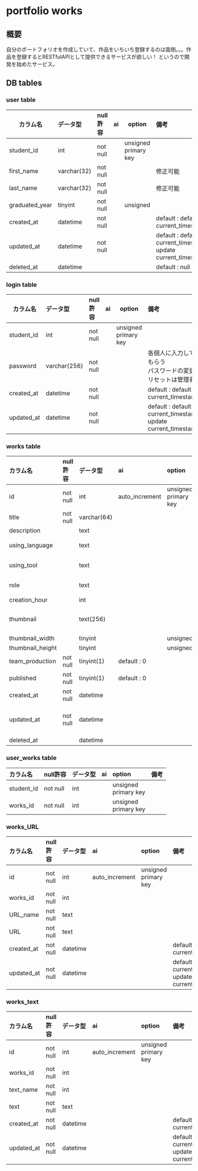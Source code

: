 # portfolio works
## 概要
自分のポートフォリオを作成していて、作品をいちいち登録するのは面倒。。。作品を登録するとRESTfulAPIとして提供できるサービスが欲しい！
というので開発を始めたサービス。

## DB tables

### user table
| カラム名       | データ型    | null許容 | ai  | option                  | 備考                                                         |
| -------------- |:----------- |:-------- |:--- | ----------------------- |:------------------------------------------------------------ |
| student_id     | int         | not null |     | unsigned<br>primary key |                                                              |
| first_name     | varchar(32) | not null |     |                         | 修正可能                                                     |
| last_name      | varchar(32) | not null |     |                         | 修正可能                                                     |
| graduated_year | tinyint     | not null |     | unsigned                |                                                              |
| created_at     | datetime    | not null |     |                         | default : default current_timestamp                          |
| updated_at     | datetime    | not null |     |                         | default : default current_timestamp update current_timestamp |
| deleted_at     | datetime    |          |     |                         | default : null                                               |

### login table
| カラム名   | データ型     | null許容 | ai  | option                 | 備考                                                         |
| ---------- |:------------ |:-------- |:--- | ---------------------- |:------------------------------------------------------------ |
| student_id | int          | not null |     | unsigned<br>primary key |                                                              |
| password   | varchar(256) | not null |     |                        | 各個人に入力してもらう<br>パスワードの変更<br>リセットは管理者 |
| created_at | datetime     | not null |     |                        | default : default current_timestamp                          |
| updated_at | datetime     | not null |     |                        | default : default current_timestamp update current_timestamp |

### works table
| カラム名         | null許容 | データ型    | ai             | option                  | 備考                                                         |
|:---------------- |:-------- |:----------- |:-------------- |:----------------------- |:------------------------------------------------------------ |
| id               | not null | int         | auto_increment | unsigned<br>primary key |                                                              |
| title            | not null | varchar(64) |                |                         |                                                              |
| description      |          | text        |                |                         |                                                              |
| using_language   |          | text        |                |                         | jsonを格納する 使用言語                                      |
| using_tool       |          | text        |                |                         | jsonを格納する 使用ツール                                    |
| role             |          | text        |                |                         | jsonを格納する 役割                                          |
| creation_hour    |          | int         |                |                         |                                                              |
| thumbnail        |          | text(256)   |                |                         | ~~AWS s3を使う~~ click サーバーに置く 年別に管理する         |
| thumbnail_width  |          | tinyint     |                | unsigned                |                                                              |
| thumbnail_height |          | tinyint     |                | unsigned                |                                                              |
| team_production  | not null | tinyint(1)  | default : 0    |                         | 1でチーム制作                                                |
| published        | not null | tinyint(1)  | default : 0    |                         | 1で公開                                                      |
| created_at       | not null | datetime    |                |                         | default : default current_timestamp                          |
| updated_at       | not null | datetime    |                |                         | default : default current_timestamp update current_timestamp |
| deleted_at       |          | datetime    |                |                         | default : null                                               |

### user_works table
| カラム名   | null許容 | データ型 | ai  | option                  | 備考 |
|:---------- |:-------- |:-------- |:---:|:----------------------- |:---- |
| student_id | not null | int      |     | unsigned<br>primary key |      |
| works_id   | not null | int      |     | unsigned<br>primary key |      |

### works_URL
| カラム名   | null許容 | データ型   | ai             | option                  | 備考                                                         |
|:---------- |:-------- |:---------- |:-------------- |:----------------------- |:------------------------------------------------------------ |
| id         | not null | int        | auto_increment | unsigned<br>primary key |                                                              |
| works_id   | not null | int        |                |                         |                                                              |
| URL_name   | not null | text       |                |                         |                                                              |
| URL        | not null | text       |                |                         |                                                              |
| created_at | not null | datetime   |                |                         | default : default current_timestamp                          |
| updated_at | not null | datetime   |                |                         | default : default current_timestamp update current_timestamp |

### works_text
| カラム名   | null許容 | データ型 | ai             | option                  | 備考                                                         |
|:---------- |:-------- |:-------- |:-------------- |:----------------------- |:------------------------------------------------------------ |
| id         | not null | int      | auto_increment | unsigned<br>primary key |                                                              |
| works_id   | not null | int      |                |                         |                                                              |
| text_name  | not null | int      |                |                         |                                                              |
| text       | not null | text     |                |                         |                                                              |
| created_at | not null | datetime |                |                         | default : default current_timestamp                          |
| updated_at | not null | datetime |                |                         | default : default current_timestamp update current_timestamp |

